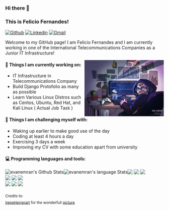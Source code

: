 ### Hi there 👋 
### This is Felicio Fernandes!

[![Github](https://img.shields.io/badge/-Github-000?style=flat&logo=Github&logoColor=white)](https://github.com/fernandezfelicio24)
[![Linkedin](https://img.shields.io/badge/-LinkedIn-blue?style=flat&logo=Linkedin&logoColor=white)](https://www.linkedin.com/in/felicio-fernandes-450028181/)
[![Gmail](https://img.shields.io/badge/-Gmail-c14438?style=flat&logo=Gmail&logoColor=white)](mailto:fernandesfelicio99@gmail.com)

Welcome to my GitHub page! I am Felicio Fernandes and I am currently working in one of the International Telecommunications Companies as a Junior IT Infrastructure!  

<img align="right" alt="img" src="https://github.com/FernandoRoldan93/FernandoRoldan93/blob/master/cover_image.jpg" width="50%" height="auto" />


#### 🌱 Things I am currently working on: 
- IT Infrastructure in Telecommunications Company  
- Build Django Protofolio as many as possible
- Learn Various Linux Distros such as Centos, Ubuntu, Red Hat, and Kali Linux ( Actual Job Task )


#### :muscle: Things I am challenging myself with:
- Waking up earlier to make good use of the day
- Coding at least 4 hours a day
- Exercising 3 days a week
- Improving my CV with some education apart from university

#### :computer: Programming languages and tools: 
<p>
<img align="left" alt="evanemran's Github Stats" src="https://github-readme-stats.vercel.app/api?username=fernandezfelicio24&show_icons=true&hide_border=true&hide=issues,contribs" />

<img align="left" alt="evanemran's language Stats" src="https://github-readme-stats.vercel.app/api/top-langs/?username=fernandezfelicio24&show_icons=true&hide_border=true" />

<code><img width="10%" src="https://www.vectorlogo.zone/logos/java/java-ar21.svg"></code>
<code><img width="10%" src="https://www.vectorlogo.zone/logos/python/python-ar21.svg"></code>
<code><img width="8%" src="https://www.vectorlogo.zone/logos/r-project/r-project-icon.svg"></code>
<br />
<code><img width="10%" src="https://www.vectorlogo.zone/logos/pocoo_flask/pocoo_flask-ar21.svg"></code>
<code><img width="10%" src="https://www.vectorlogo.zone/logos/mysql/mysql-ar21.svg"></code>
<code><img width="10%" src="https://www.vectorlogo.zone/logos/mongodb/mongodb-ar21.svg"></code>
<br />
<code><img width="10%" src="https://www.vectorlogo.zone/logos/apache_spark/apache_spark-ar21.svg"></code>
<code><img width="10%" src="https://www.vectorlogo.zone/logos/apache_hadoop/apache_hadoop-ar21.svg"></code>
<code><img width="10%" src="https://www.vectorlogo.zone/logos/git-scm/git-scm-ar21.svg"></code>
</p>

<sub>Credits to: <br/>[IreneHerrerart](https://www.artstation.com/ireneherrera) for the wonderfull [picture](https://github.com/FernandoRoldan93/FernandoRoldan93/blob/master/cover_image.jpg)</sub>
